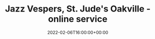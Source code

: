 ---
templateKey: event
guid: C777D7B9-888B-7314-C1BC-8E4700186D4C
date: 2022-02-06T16:00:00+00:00
eventTime: 4pm
title: "Jazz Vespers, St. Jude's Oakville - online service"
artist: Jazz Vespers
city: Oakville
venue: St. Jude's Oakville - online service
group: Tim Shia
guests: Chris Banks, Chris Gale, Tania Gill
---